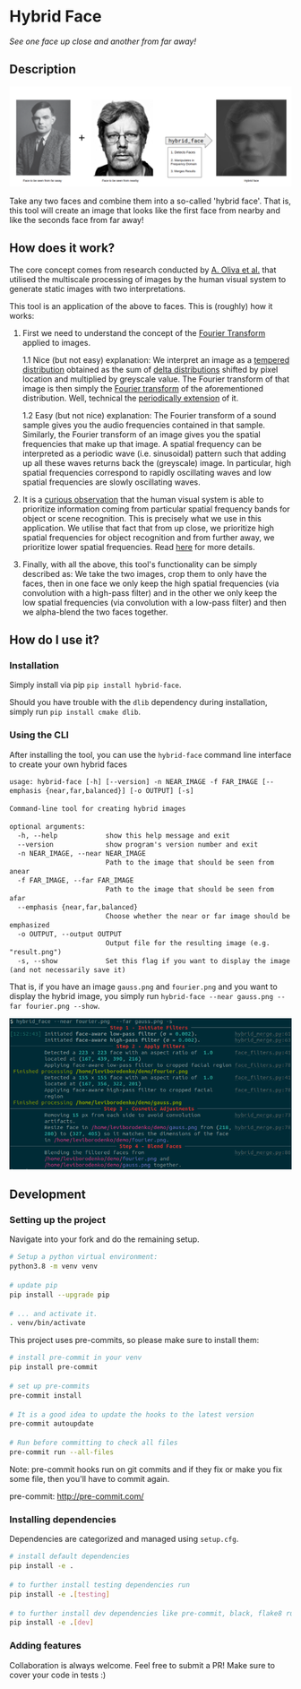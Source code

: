 # Hybrid Face

_See one face up close and another from far away!_

## Description
![banner](banner.png)

Take any two faces and combine them into a so-called 'hybrid face'. That is, this tool will create an image that looks like the first face from nearby and like the seconds face from far away!
## How does it work?

The core concept comes from research conducted by [A. Oliva et al.](https://stanford.edu/class/ee367/reading/OlivaTorralb_Hybrid_Siggraph06.pdf) that utilised the multiscale processing of images by the human visual system to generate static images with two interpretations.

This tool is an application of the above to faces. This is (roughly) how it works:

1. First we need to understand the concept of the [Fourier Transform](https://www.academia.edu/download/44001876/34957138.pdf) applied to images.

    1.1 Nice (but not easy) explanation: We interpret an image as a [tempered distribution](https://en.wikipedia.org/wiki/Distribution_(mathematics)#Tempered_distributions_and_Fourier_transform) obtained as the sum of [delta distributions](https://en.wikipedia.org/wiki/Dirac_delta_function) shifted by pixel location and multiplied by greyscale value. The Fourier transform of that image is then simply the [Fourier transform](https://en.wikipedia.org/wiki/Fourier_transform) of the aforementioned distribution. Well, technical the [periodically extension](https://www.math.ubc.ca/~feldman/m267/fsExt.pdf) of it.

    1.2 Easy (but not nice) explanation: The Fourier transform of a sound sample gives you the audio frequencies contained in that sample. Similarly, the Fourier transform of an image gives you the spatial frequencies that make up that image. A spatial frequency can be interpreted as a periodic wave (i.e. sinusoidal) pattern such that adding up all these waves returns back the (greyscale) image. In particular, high spatial frequencies correspond to rapidly oscillating waves and low spatial frequencies are slowly oscillating waves.

2. It is a [curious observation](https://www.sciencedirect.com/science/article/abs/pii/S0010028597906678) that the human visual system is able to prioritize information coming from particular spatial frequency bands for object or scene recognition. This is precisely what we use in this application. We utilise that fact that from up close, we prioritize high spatial frequencies for object recognition and from further away, we prioritize lower spatial frequencies. Read [here](https://stanford.edu/class/ee367/reading/OlivaTorralb_Hybrid_Siggraph06.pdf) for more details.

3. Finally, with all the above, this tool's functionality can be simply described as: We take the two images, crop them to only have the faces, then in one face we only keep the high spatial frequencies (via convolution with a high-pass filter) and in the other we only keep the low spatial frequencies (via convolution with a low-pass filter) and then we alpha-blend the two faces together.

## How do I use it?

### Installation

Simply install via pip `pip install hybrid-face`.

Should you have trouble with the `dlib` dependency during installation, simply run `pip install cmake dlib`.

### Using the CLI

After installing the tool, you can use the `hybrid-face` command line interface to create your own hybrid faces

```
usage: hybrid-face [-h] [--version] -n NEAR_IMAGE -f FAR_IMAGE [--emphasis {near,far,balanced}] [-o OUTPUT] [-s]

Command-line tool for creating hybrid images

optional arguments:
  -h, --help            show this help message and exit
  --version             show program's version number and exit
  -n NEAR_IMAGE, --near NEAR_IMAGE
                        Path to the image that should be seen from anear
  -f FAR_IMAGE, --far FAR_IMAGE
                        Path to the image that should be seen from afar
  --emphasis {near,far,balanced}
                        Choose whether the near or far image should be emphasized
  -o OUTPUT, --output OUTPUT
                        Output file for the resulting image (e.g. "result.png")
  -s, --show            Set this flag if you want to display the image (and not necessarily save it)

```

That is, if you have an image `gauss.png` and `fourier.png` and you want to display the hybrid image, you simply run `hybrid-face --near gauss.png --far fourier.png --show`.

![cli-demo](cli-demo.png)

## Development

### Setting up the project

Navigate into your fork and do the remaining setup.

```bash
# Setup a python virtual environment:
python3.8 -m venv venv

# update pip
pip install --upgrade pip

# ... and activate it.
. venv/bin/activate
```

This project uses pre-commits, so please make sure to install them:

```bash
# install pre-commit in your venv
pip install pre-commit

# set up pre-commits
pre-commit install

# It is a good idea to update the hooks to the latest version
pre-commit autoupdate

# Run before committing to check all files
pre-commit run --all-files
```

Note: pre-commit hooks run on git commits and if they fix or make you fix some file, then you'll have to commit again.

pre-commit: <http://pre-commit.com/>

### Installing dependencies

Dependencies are categorized and managed using `setup.cfg`.

```bash
# install default dependencies
pip install -e .

# to further install testing dependencies run
pip install -e .[testing]

# to further install dev dependencies like pre-commit, black, flake8 run
pip install -e .[dev]
```

### Adding features

Collaboration is always welcome. Feel free to submit a PR! Make sure to cover your code in tests :)

